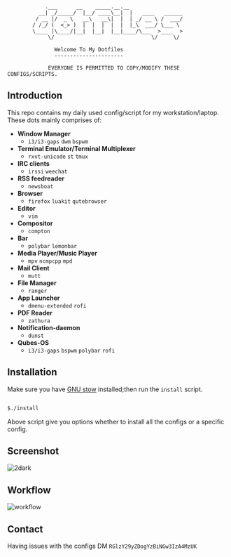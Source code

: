 ```
		    .___      __    _____.__.__                 
		  __| _/_____/  |__/ ____\__|  |   ____   ______
		 / __ |/  _ \   __\   __\|  |  | _/ __ \ /  ___/
		/ /_/ (  <_> )  |  |  |  |  |  |_\  ___/ \___ \ 
		\____ |\____/|__|  |__|  |__|____/\___  >____  >
		     \/                               \/     \/ 

			   Welcome To My Dotfiles
			   ----------------------
          
             EVERYONE IS PERMITTED TO COPY/MODIFY THESE CONFIGS/SCRIPTS.

```


Introduction
------------

This repo contains my daily used config/script for my workstation/laptop. These
dots mainly comprises of:

+ **Window Manager**
	+  `i3/i3-gaps` `dwm` `bspwm`
+ **Terminal Emulator/Terminal Multiplexer**
	+ `rxvt-unicode` `st` `tmux`
+ **IRC clients**
	+ `irssi` `weechat`
+ **RSS feedreader**
	+ `newsboat`
+ **Browser**
	+ `firefox` `luakit` `qutebrowser`
+ **Editor**
	+ `vim`
+ **Compositor**
	+ `compton`
+ **Bar**
	+ `polybar` `lemonbar`
+ **Media Player/Music Player**
	+ `mpv` `ncmpcpp` `mpd`
+ **Mail Client**
	+ `mutt`
+ **File Manager**
	+ `ranger`
+ **App Launcher**
	+ `dmenu-extended` `rofi`
+ **PDF Reader**
	+ `zathura`
+ **Notification-daemon**
	+ `dunst`
+ **Qubes-OS** 
	+ `i3/i3-gaps` `bspwm` `polybar` `rofi`


Installation
------------

Make sure you have [GNU stow] installed;then run the `install` script.

```bash

$./install

```

Above script give you options whether to install all the configs or a
specific config.


Screenshot
----------

![2dark](https://i.imgur.com/0KeEiZK.png)


Workflow
--------

![workflow](https://github.com/mohabaks/dotfiles/blob/master/workflow.gif)


Contact
-------

Having issues with the configs DM `RGlzY29yZDogYzBiNGw3IzA4MzUK`

[GNU stow]: https://www.gnu.org/s/stow/manual/stow.html

